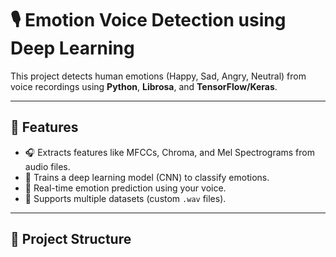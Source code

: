 # 🎙️ Emotion Voice Detection using Deep Learning

This project detects human emotions (Happy, Sad, Angry, Neutral) from voice recordings using **Python**, **Librosa**, and **TensorFlow/Keras**.

---

## 🚀 Features
- 🎧 Extracts features like MFCCs, Chroma, and Mel Spectrograms from audio files.  
- 🧠 Trains a deep learning model (CNN) to classify emotions.  
- 🎤 Real-time emotion prediction using your voice.  
- 📁 Supports multiple datasets (custom `.wav` files).  

---

## 🧩 Project Structure
 




